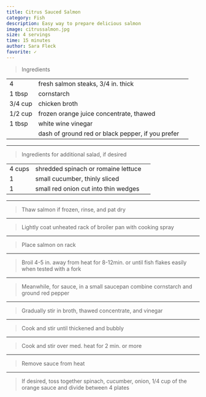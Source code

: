 ```yaml
---
title: Citrus Sauced Salmon
category: Fish
description: Easy way to prepare delicious salmon
image: citrussalmon.jpg
size: 4 servings
time: 15 minutes
author: Sara Fleck
favorite: ✓
---
```


> Ingredients 

| | | |
|-|-|-|
| 4  | fresh salmon steaks, 3/4 in. thick |
| 1 tbsp | cornstarch |
| 3/4 cup | chicken broth |
| 1/2 cup | frozen orange juice concentrate, thawed |
| 1 tbsp | white wine vinegar |
|  | dash of ground red or black pepper, if you prefer |

---

> Ingredients for additional salad, if desired

| | | |
|-|-|-|
| 4 cups | shredded spinach or romaine lettuce |
| 1 | small cucumber, thinly sliced |
| 1 | small red onion cut into thin wedges |

---

> Thaw salmon if frozen, rinse, and pat dry

---

> Lightly coat unheated rack of broiler pan with cooking spray

---

> Place salmon on rack

---

> Broil 4-5 in. away from heat for 8-12min. or until fish flakes easily when tested with a fork

---

> Meanwhile, for sauce, in a small saucepan combine cornstarch and ground red pepper

---

> Gradually stir in broth, thawed concentrate, and vinegar

---

> Cook and stir until thickened and bubbly

---

> Cook and stir over med. heat for 2 min. or more

---

> Remove sauce from heat

---

> If desired, toss together spinach, cucumber, onion, 1/4 cup of the orange sauce and divide between 4 plates
